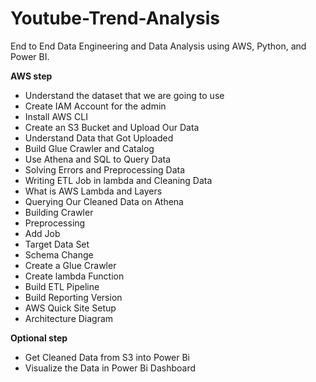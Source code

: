 # Youtube-Trend-Analysis
End to End Data Engineering and Data Analysis using AWS, Python, and Power BI.

**AWS step**
- Understand the dataset that we are going to use
- Create IAM Account for the admin
- Install AWS CLI
- Create an S3 Bucket and Upload Our Data
- Understand Data that Got Uploaded
- Build Glue Crawler and Catalog
- Use Athena and SQL to Query Data
- Solving Errors and Preprocessing Data
- Writing ETL Job in lambda and Cleaning Data
- What is AWS Lambda and Layers
- Querying Our Cleaned Data on Athena
- Building Crawler
- Preprocessing
- Add Job
- Target Data Set
- Schema Change
- Create a Glue Crawler
- Create lambda Function
- Build ETL Pipeline
- Build Reporting Version
-  AWS Quick Site Setup
-  Architecture Diagram

**Optional step**
  - Get Cleaned Data from S3 into Power Bi
  - Visualize the Data in Power Bi Dashboard
